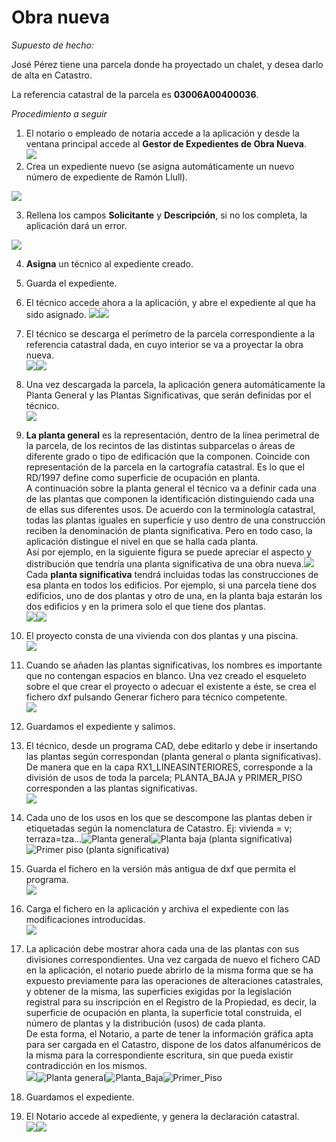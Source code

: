 # Obra nueva

*Supuesto de hecho:*

José Pérez tiene una parcela donde ha proyectado un chalet, y  desea darlo de alta en Catastro. 

La referencia catastral de la parcela es **03006A00400036**.

*Procedimiento a seguir*

1. El notario o empleado de notaria accede a la aplicación y desde la ventana principal accede al **Gestor de Expedientes de Obra Nueva**.<br> ![](images/on/on1.jpg)
2. Crea un expediente nuevo (se asigna automáticamente un nuevo número de expediente de Ramón Llull). 
 
 ![](images/on/on2.jpg)

3. Rellena los campos **Solicitante** y **Descripción**, si no los completa, la aplicación dará un error.
 
 ![](images/on/on3.jpg)
 
4. **Asigna** un técnico al expediente creado.
5. Guarda el expediente.
6. El técnico accede ahora a la aplicación, y abre el expediente al que ha sido asignado. ![](images/on/on4.jpg)![](images/on/on5.jpg)
7. El técnico se descarga el perímetro de la parcela correspondiente a la referencia catastral dada, en cuyo interior se va  a proyectar la obra nueva.<br> ![](images/on/on6.jpg)![](images/on/on7.jpg)
8. Una vez descargada la parcela, la aplicación genera automáticamente la Planta General y las Plantas  Significativas, que serán definidas por el técnico.<br>![](images/on/on8.jpg)
9. **La planta general** es la representación, dentro de la línea perimetral de la parcela, de los recintos de las distintas subparcelas o áreas de diferente grado o tipo de edificación que la componen.  Coincide con representación de la parcela en la cartografía catastral. Es lo que el RD/1997 define como superficie de ocupación en planta. <br>
	A continuación sobre la planta general el técnico va a definir cada una de las plantas que componen la identificación distinguiendo cada una de ellas sus diferentes usos. De acuerdo con la terminología catastral, todas las plantas iguales en superficie y uso dentro de una construcción reciben la denominación de planta significativa. Pero en todo caso, la aplicación distingue el nivel en que se halla cada planta.<br>
	Así por ejemplo, en la siguiente figura se puede apreciar el aspecto y distribución que tendría una planta significativa de una obra nueva.![](images/on/on9.jpg)
    <br>Cada **planta significativa** tendrá incluidas todas las construcciones de esa planta en todos los edificios. Por ejemplo, si una parcela tiene dos edificios, uno de dos plantas y otro de una, en la planta baja estarán los dos edificios y en la primera solo el que tiene dos plantas.<br> ![](images/on/on10.jpg)![](images/on/on11.jpg)
    
10. El proyecto consta de una vivienda con dos plantas y una piscina.<br>![](images/on/on12.jpg)
11. Cuando se añaden las plantas significativas, los nombres es importante que no contengan espacios en blanco. Una vez creado el esqueleto sobre el que crear el proyecto o adecuar el existente a éste, se crea el fichero dxf pulsando Generar fichero para técnico competente.<br>![](images/on/on13.jpg)
12. Guardamos el expediente y salimos.
13. El técnico, desde un programa CAD, debe editarlo y debe ir insertando las plantas según correspondan (planta general o planta significativas). De manera que en la capa RX1_LINEASINTERIORES, corresponde a la división de usos de toda la parcela; PLANTA_BAJA y PRIMER_PISO corresponden a las plantas significativas.<br>![](images/on/on14.jpg)
14. Cada uno de los usos en los que se descompone las plantas deben ir etiquetadas según la nomenclatura de Catastro. Ej: vivienda = v; terraza=tza...![Planta general](images/on/on16.jpg)![Planta baja (planta significativa)](images/on/on15.jpg)![Primer piso (planta significativa)](images/on/on17.jpg)
15. Guarda el fichero en la versión más antigua de dxf que permita el programa.<br>![](images/on/on18.jpg)
16. Carga el fichero en la aplicación y archiva el expediente con las modificaciones introducidas.<br>![](images/on/on19.jpg)
17. La aplicación debe mostrar ahora cada una de las plantas con sus divisiones correspondientes. Una vez cargada de nuevo el fichero CAD en la aplicación, el notario puede abrirlo de la misma forma que se ha expuesto previamente para las operaciones de alteraciones catastrales, y obtener de la misma, las superficies exigidas por la legislación registral para su inscripción en el Registro de la Propiedad, es decir, la superficie de ocupación en planta, la superficie total construida, el número de plantas y la distribución (usos) de cada planta. <br>De esta forma, el Notario, a parte de tener la información gráfica apta para ser cargada en el Catastro, dispone de los datos alfanuméricos de la misma para la correspondiente escritura, sin que pueda existir contradicción en los mismos.<br>![](images/on/on20.jpg)![Planta general](images/on/on21.jpg)![Planta_Baja](images/on/on22.jpg)![Primer_Piso](images/on/on23.jpg)
18. Guardamos el expediente.
19. El Notario accede al expediente, y genera la declaración catastral.<br>![](images/on/on24.jpg)![](images/on/on25.jpg)

